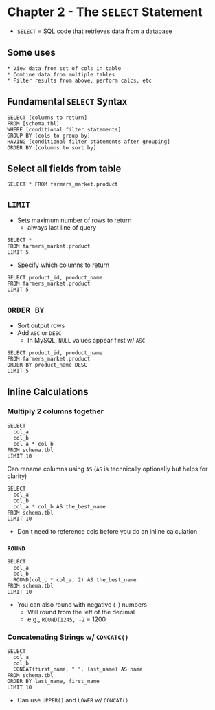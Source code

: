 # Chapter 2 - The `SELECT` Statement 

* `SELECT` = SQL code that retrieves data from a database 

## Some uses 
    * View data from set of cols in table 
    * Combine data from multiple tables 
    * Filter results from above, perform calcs, etc 
    
## Fundamental `SELECT` Syntax 

```
SELECT [columns to return]
FROM [schema.tbl]
WHERE [conditional filter statements]
GROUP BY [cols to group by]
HAVING [conditional filter statements after grouping]
ORDER BY [columns to sort by]
```

## Select all fields from table 

```
SELECT * FROM farmers_market.product
```

## `LIMIT` 

* Sets maximum number of rows to return 
    * always last line of query

```
SELECT * 
FROM farmers_market.product
LIMIT 5
```

* Specify which columns to return 

```
SELECT product_id, product_name
FROM farmers_market.product
LIMIT 5
```

## `ORDER BY`

* Sort output rows 
* Add `ASC` or `DESC`
    * In MySQL, `NULL` values appear first w/ `ASC`

```
SELECT product_id, product_name 
FROM farmers_market.product 
ORDER BY product_name DESC
LIMIT 5
```

## Inline Calculations 

### Multiply 2 columns together 

```
SELECT 
  col_a
  col_b
  col_a * col_b
FROM schema.tbl 
LIMIT 10
```

Can rename columns using `AS` (`AS` is technically optionally but helps for clarity)

```
SELECT 
  col_a
  col_b
  col_a * col_b AS the_best_name
FROM schema.tbl 
LIMIT 10
```

* Don't need to reference cols before you do an inline calculation 

### `ROUND`

```
SELECT 
  col_a
  col_b
  ROUND(col_c * col_a, 2) AS the_best_name
FROM schema.tbl
LIMIT 10
```

* You can also round with negative (-) numbers 
    * Will round from the left of the decimal 
    * e.g., `ROUND(1245, -2` = 1200

### Concatenating Strings w/ `CONCATC()`

```
SELECT 
  col_a
  col_b
  CONCAT(first_name, " ", last_name) AS name 
FROM schema.tbl 
ORDER BY last_name, first_name 
LIMIT 10
```

* Can use `UPPER()` and `LOWER` w/ `CONCAT()`
